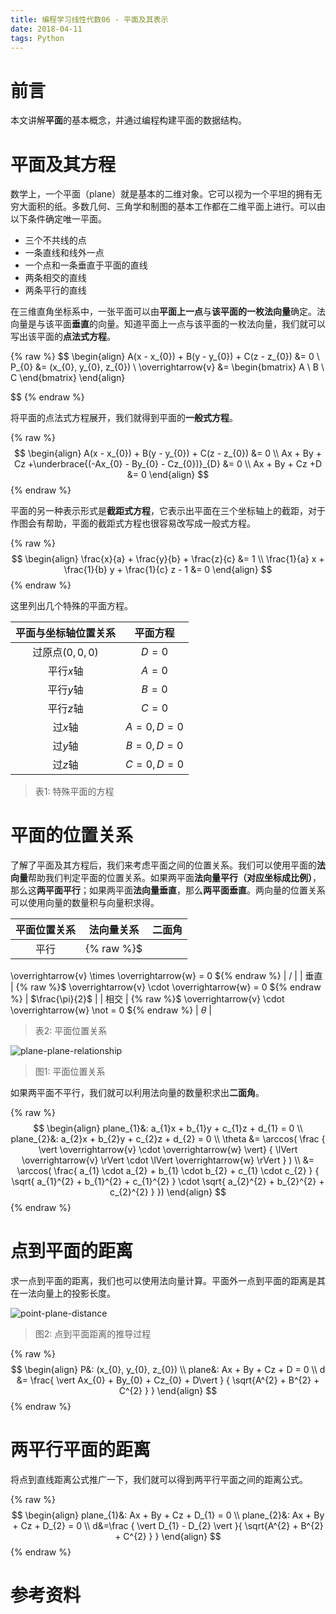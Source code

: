 ```yaml
---
title: 编程学习线性代数06 - 平面及其表示
date: 2018-04-11
tags: Python
---
```


# 前言

本文讲解**平面**的基本概念，并通过编程构建平面的数据结构。

# 平面及其方程

数学上，一个平面（plane）就是基本的二维对象。它可以视为一个平坦的拥有无穷大面积的纸。多数几何、三角学和制图的基本工作都在二维平面上进行。可以由以下条件确定唯一平面。

- 三个不共线的点
- 一条直线和线外一点
- 一个点和一条垂直于平面的直线
- 两条相交的直线
- 两条平行的直线

在三维直角坐标系中，一张平面可以由**平面上一点**与**该平面的一枚法向量**确定。法向量是与该平面**垂直**的向量。知道平面上一点与该平面的一枚法向量，我们就可以写出该平面的**点法式方程**。

{% raw %}
$$
\begin{align}
A(x - x_{0}) + B(y - y_{0}) + C(z - z_{0}) &= 0 \\
P_{0} &= (x_{0}, y_{0}, z_{0}) \\
\overrightarrow{v} &= 
\begin{bmatrix}
  A \\
  B \\
  C
\end{bmatrix}
\end{align}

$$
{% endraw %}

将平面的点法式方程展开，我们就得到平面的**一般式方程**。

{% raw %}
$$
\begin{align}
A(x - x_{0}) + B(y - y_{0}) + C(z - z_{0}) &= 0 \\
Ax + By + Cz +\underbrace{(-Ax_{0} - By_{0} - Cz_{0})}_{D} &= 0 \\
Ax + By + Cz +D &= 0
\end{align}
$$
{% endraw %}

平面的另一种表示形式是**截距式方程**，它表示出平面在三个坐标轴上的截距，对于作图会有帮助，平面的截距式方程也很容易改写成一般式方程。

{% raw %}
$$
\begin{align}
\frac{x}{a} + \frac{y}{b} + \frac{z}{c} &= 1 \\
\frac{1}{a}  x + \frac{1}{b}  y + \frac{1}{c}  z  - 1 &= 0
\end{align}
$$
{% endraw %}

这里列出几个特殊的平面方程。

| 平面与坐标轴位置关系 | 平面方程 |
| :------------------: | :------: |
| 过原点$(0, 0, 0)$    | $D=0$         |
| 平行$x$轴            | $A=0$         |
| 平行$y$轴            | $B=0$         |
| 平行$z$轴            | $C=0$         |
| 过$x$轴              | $A=0, D=0$    |
| 过$y$轴              | $B=0, D=0$    |
| 过$z$轴              | $C=0, D=0$    |

> 表1: 特殊平面的方程

# 平面的位置关系

了解了平面及其方程后，我们来考虑平面之间的位置关系。我们可以使用平面的**法向量**帮助我们判定平面的位置关系。如果两平面**法向量平行（对应坐标成比例）**，那么这**两平面平行**；如果两平面**法向量垂直**，那么**两平面垂直**。两向量的位置关系可以使用向量的数量积与向量积求得。

| 平面位置关系 | 法向量关系 | 二面角 |
| :----------: | :--------: | :----: |
| 平行         | {% raw %}$
\overrightarrow{v} \times
\overrightarrow{w} = 0
${% endraw %}  | $/$  |
| 垂直         | {% raw %}$
\overrightarrow{v} \cdot
\overrightarrow{w} = 0
${% endraw %}  | $\frac{\pi}{2}$  |
| 相交         | {% raw %}$
\overrightarrow{v} \cdot
\overrightarrow{w} \not = 0
${% endraw %}  | $\theta$  |

> 表2: 平面位置关系

![plane-plane-relationship](./plane-plane-relationship.png)

> 图1: 平面位置关系

如果两平面不平行，我们就可以利用法向量的数量积求出**二面角**。

{% raw %}
$$
\begin{align}
plane_{1}&: a_{1}x + b_{1}y + c_{1}z + d_{1} = 0 \\
plane_{2}&: a_{2}x + b_{2}y + c_{2}z + d_{2} = 0 \\
\theta &= \arccos(
\frac
{ \vert \overrightarrow{v} \cdot \overrightarrow{w} \vert}
{ \lVert \overrightarrow{v} \rVert \cdot \lVert \overrightarrow{w} \rVert }
) \\
&= \arccos(
\frac{ a_{1} \cdot a_{2} + b_{1} \cdot b_{2} + c_{1} \cdot c_{2} }
{ \sqrt{ a_{1}^{2} + b_{1}^{2} + c_{1}^{2} } \cdot 
  \sqrt{ a_{2}^{2} + b_{2}^{2} + c_{2}^{2} }
})
\end{align}
$$
{% endraw %}

# 点到平面的距离

求一点到平面的距离，我们也可以使用法向量计算。平面外一点到平面的距离是其在一法向量上的投影长度。

![point-plane-distance](./point-plane-distance.jpg )

> 图2: 点到平面距离的推导过程

{% raw %}
$$
\begin{align}
P&: (x_{0}, y_{0}, z_{0}) \\ 
plane&: Ax + By + Cz + D = 0 \\
d &= \frac{ \vert Ax_{0} + By_{0} + Cz_{0} + D\vert }
{ \sqrt{A^{2} + B^{2} + C^{2} } }
\end{align}
$$
{% endraw %}

# 两平行平面的距离

将点到直线距离公式推广一下，我们就可以得到两平行平面之间的距离公式。

{% raw %}
$$
\begin{align}
plane_{1}&: Ax + By + Cz + D_{1} = 0 \\
plane_{2}&: Ax + By + Cz + D_{2} = 0 \\
d&=\frac {
\vert D_{1} - D_{2} \vert
}{ \sqrt{A^{2} + B^{2} + C^{2} } }
\end{align}
$$
{% endraw %}


# 参考资料

